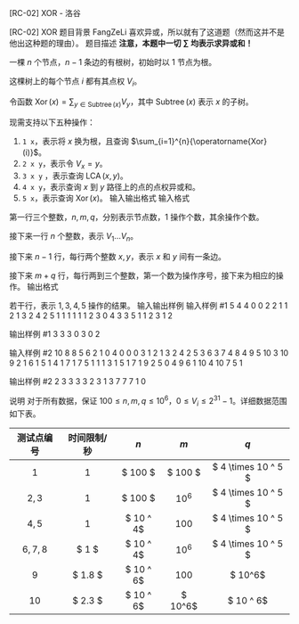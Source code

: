 



[RC-02] XOR - 洛谷














[RC-02] XOR
题目背景
FangZeLi 喜欢异或，所以就有了这道题（然而这并不是他出这种题的理由）。
题目描述
**注意，本题中一切 $\sum$ 均表示求异或和！**

一棵 $n$ 个节点，$n-1$ 条边的有根树，初始时以 $1$ 节点为根。

这棵树上的每个节点 $i$ 都有其点权 $V_{i}$。

令函数 $\operatorname{Xor}(x)=\sum_{y\in  \operatorname{Subtree}(x)}{V_{y}}$，其中 $\operatorname{Subtree}(x)$ 表示 $x$ 的子树。

现需支持以下五种操作：

1. `1 x`，表示将 $x$ 换为根，且查询 $\sum_{i=1}^{n}{\operatorname{Xor}(i)}$。
2. `2 x y`，表示令 $V_{x}=y$。
3. `3 x y` ，表示查询 $\operatorname{LCA}(x,y)$。
4. `4 x y`，表示查询 $x$ 到 $y$ 路径上的点的点权异或和。
5. `5 x`，表示查询 $\operatorname{Xor}(x)$。
输入输出格式
输入格式

第一行三个整数，$n,m,q$，分别表示节点数，$1$ 操作个数，其余操作个数。

接下来一行 $n$ 个整数，表示 $V_{1}\dots V_{n}$。

接下来 $n-1$ 行，每行两个整数 $x,y$，表示 $x$ 和 $y$ 间有一条边。

接下来 $m+q$ 行，每行两到三个整数，第一个数为操作序号，接下来为相应的操作。
输出格式

若干行，表示 $1,3,4,5$ 操作的结果。
输入输出样例
输入样例 #1
5 4 4
0 0 2 2 1
1 2
1 3
2 4
2 5
1 1
1 1
1 1
2 3 0
4 3 3
5 1
1 2
3 1 2

输出样例 #1
3
3
3
0
3
0
2

输入样例 #2
10 8 8
5 6 2 1 0 4 0 0 0 3
1 2
1 3
2 4
2 5
3 6
3 7
4 8
4 9
5 10
3 10 9
2 1 6
1 5
1 4
1 7
1 7
5 1
1 1
3 1 5
1 7
1 9
2 5 0
4 9 6
1 10
4 10 7
5 1

输出样例 #2
2
3
3
3
3
2
3
1
3
7
7
7
1
0

说明
对于所有数据，保证 $100\le n,m,q\le 10^6$，$0\le V_i\le 2^{31}-1$。详细数据范围如下表。

| 测试点编号 | 时间限制/秒 | $n$                | $m$                | $q$                 |
| :-----: | :--------: | :------------------: | :------------------: | :-------------------: |
| $1$   |  $1$     | $ 100 $            | $ 100 $            | $ 4 \times 10 ^ 5 $ |
| $2,3$   |$1$     | $ 100 $            | $10^ { 6 }$ | $ 4 \times 10 ^ 5 $ |
| $4,5$   | $1$     | $ 10 ^ 4$ | $100$              | $ 4 \times 10 ^ 5 $ |
| $6,7,8$ |  $ 1 $   | $ 10 ^ 4$ | $10 ^ 6$    | $ 4 \times 10 ^ 5 $ |
| $9$    | $ 1.8 $ | $ 10 ^ 6$ | $100$              | $ 10^6$      |
| $10$   | $ 2.3 $ | $ 10 ^ 6$ | $ 10^6$     | $ 10 ^ 6$    |






